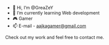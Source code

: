 - 👋 Hi, I’m @GreaZeY
- 🌱 I’m currently learning Web development
- 🎮 Gamer
- 📫 E-mail - aajkagamer@gmail.com


Check out my work and feel free to contact me.

